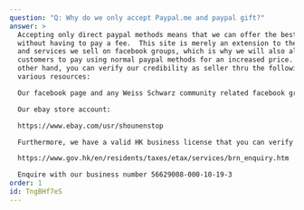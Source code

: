 ```yaml
---
question: "Q: Why do we only accept Paypal.me and paypal gift?"
answer: >
  Accepting only direct paypal methods means that we can offer the best price
  without having to pay a fee.  This site is merely an extension to the goods
  and services we sell on facebook groups, which is why we will also allow
  customers to pay using normal paypal methods for an increased price. On the
  other hand, you can verify our credibility as seller thru the following
  various resources:

  Our facebook page and any Weiss Schwarz community related facebook groups (Feel free to reference check us)

  Our ebay store account:

  https://www.ebay.com/usr/shounenstop

  Furthermore, we have a valid HK business license that you can verify here:

  https://www.gov.hk/en/residents/taxes/etax/services/brn_enquiry.htm

  Enquire with our business number 56629008-000-10-19-3
order: 1
id: TngBHf7eS
---
```


